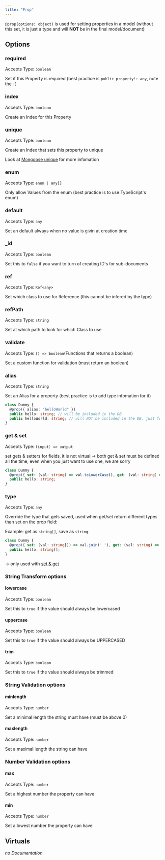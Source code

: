 ```yaml
---
title: "Prop"
---
```

<!--TODO: copy all examples from README to here-->

`@prop(options: object)` is used for setting properties in a model (without this set, it is just a type and will **NOT** be in the final model/document)

## Options

### required

Accepts Type: `boolean`

Set if this Property is required (best practice is `public property!: any`, note the `!`)

### index

Accepts Type: `boolean`

Create an Index for this Property

### unique

Accepts Type: `boolean`

Create an Index that sets this property to unique

Look at [Mongoose unique](http://mongoosejs.com/docs/api.html#schematype_SchemaType-unique) for more infomation

### enum

Accepts Type: `enum | any[]`

Only allow Values from the enum (best practice is to use TypeScript's enum)

### default

Accepts Type: `any`

Set an default always when no value is givin at creation time

### _id

Accepts Type: `boolean`

Set this to `false` if you want to turn of creating ID's for sub-documents

### ref

Accepts Type: `Ref<any>`

Set which class to use for Reference (this cannot be infered by the type)

### refPath

Accepts Type: `string`

Set at which path to look for which Class to use

### validate

Accepts Type: `() => boolean`(Functions that returns a boolean)

Set a custom function for validation (must return an boolean)

### alias

Accepts Type: `string`

Set an Alias for a property (best practice is to add type infomation for it)

```ts
class Dummy {
  @prop({ alias: "helloWorld" })
  public hello: string; // will be included in the DB
  public helloWorld: string; // will NOT be included in the DB, just for type completion (gets passed as hello in the DB)
}
```

### get & set

Accepts Type: `(input) => output`

set gets & setters for fields, it is not virtual
-> both get & set must be defined all the time, even when you just want to use one, we are sorry

```ts
class Dummy {
  @prop({ set: (val: string) => val.toLowerCase(), get: (val: string) => val })
  public hello: string;
}
```

### type

Accepts Type: `any`

Override the type that gets saved, used when get/set return different types than set on the prop field:

Example: get as `string[]`, save as `string`

```ts
class Dummy {
  @prop({ set: (val: string[]) => val.join(' '), get: (val: string) => val.split(' '), type: String })
  public hello: string[];
}
```

-> only used with [set & get](#get--set)

<!--Below are just the Specific Options-->

### String Transform options

#### lowercase

Accepts Type: `boolean`

Set this to `true` if the value should always be lowercased

#### uppercase

Accepts Type: `boolean`

Set this to `true` if the value should always be UPPERCASED

#### trim

Accepts Type: `boolean`

Set this to `true` if the value should always be trimmed

### String Validation options

#### minlength

Accepts Type: `number`

Set a minimal length the string must have (must be above 0)

#### maxlength

Accepts Type: `number`

Set a maximal length the string can have

### Number Validation options

#### max

Accepts Type: `number`

Set a highest number the property can have

#### min

Accepts Type: `number`

Set a lowest number the property can have

<!--Logical Seperator-->

## Virtuals

*no Documentation*
